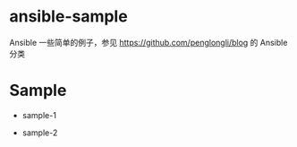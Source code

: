 # ansible-sample
Ansible 一些简单的例子，参见 https://github.com/penglongli/blog 的 Ansible 分类

# Sample
- sample-1

- sample-2

